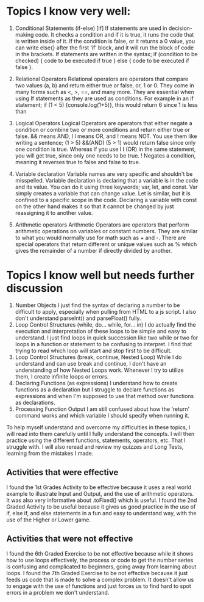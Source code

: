 # Topics I know very well:

1. Conditional Statements (if-else) [if]
If statements are used in decision-making code. It checks a condition and if it is true, it runs the code that is written inside of it. If the condition is false, or it returns a 0 value, you can write else{} after the first ‘if’ block, and it will run the block of code in the brackets. If statements are written in the syntax; if (condition to be checked) { code to be executed if true } else { code to be executed if false }.

2. Relational Operators
 Relational operators are operators that compare two values (a, b) and return either true or false, or, 1 or 0. They come in many forms such as <, >, ==, and many more. They are essential when using If statements as they are used as conditions. For example in an if statement; if (1 < 5) {console.log(1+5)}, this would return 6 since 1 is less than

 5. Logical Operators
Logical Operators are operators that either negate a condition or combine two or more conditions and return either true or false. && means AND, I I means OR, and ! means NOT. You use them like writing a sentence; (1 > 5) &&(AND) (5 > 1) would return false since only one condition is true. Whereas if you use I I (OR) in the same statement, you will get true, since only one needs to be true. ! Negates a condition, meaning it reverses true to false and false to true.


4. Variable declaration
Variable names are very specific and shouldn't be misspelled. Variable declaration is declaring that a variable is in the code and its value. You can do it using three keywords; var, let, and const. Var simply creates a variable that can change value. Let is similar, but it is confined to a specific scope in the code. Declaring a variable with const on the other hand makes it so that it cannot be changed by just reassigning it to another value.

5. Arithmetic operators
Arithmetic Operators are operators that  perform arithmetic operations on variables or constant numbers. They are similar to what you would normally use for math such as + and -. There are special operators that return different or unique values such as % which gives the remainder of a number if directly divided by another.


# Topics I know well but needs further discussion 
1. Number Objects
I just find the syntax of declaring a number to be difficult to apply, especially when pulling from HTML to a js script. I also don't understand parseInt() and parseFloat() fully.
2. Loop Control Structures (while, do… while, for… in)
I do actually find the execution and interpretation of these loops to be simple and easy to understand. I just find loops in quick succession like two while or two for loops in a function or statement to be confusing to interpret. I find that trying to read which loop will start and stop first to be difficult.
3. Loop Control Structures (break, continue, Nested Loop)
While I do understand and can use break and continue, I don't have an understanding of how Nested Loops work. Whenever I try to utilize them, I create infinite loops or errors.
4. Declaring Functions (as expressions)
I understand how to create functions as a declaration but I struggle to declare functions as expressions and when I'm supposed to use that method over functions as declarations. 
5. Processing Function Output
I am still confused about how the ‘return’ command works and which variable I should specify when running it.

To help myself understand and overcome my difficulties in these topics, I will read into them carefully until I fully understand the concepts. I will then practice using the different functions, statements, operators, etc. That I struggle with. I will also reread and review my quizzes and Long Tests, learning from the mistakes I made.

## Activities that were effective
I found the 1st Grades Activity to be effective because it uses a real world example to illustrate Input and Output, and the use of arithmetic operators. It was also very informative about .toFixed() which is useful.
I found the 2nd Graded Activity to be useful because it gives us good practice in the use of if, else if, and else statements in a fun and easy to understand way, with the use of the Higher or Lower game.

## Activities that were not effective 
I found the 6th Graded Exercise to be not effective because while it shows how to use loops effectively, the process or code to get the number series is confusing and complicated to beginners, going away from learning about loops.
I found the 7th Graded Exercise to be not effective because it just feeds us code that is made to solve a complex problem. It doesn't allow us to engage with the use of functions and just forces us to find hard to spot errors in a problem we don't understand.

